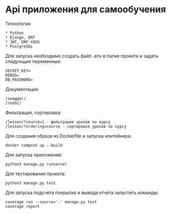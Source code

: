 # Api приложения для самообучения

Технологии
```
* Python
* Django, DRF
* JWT, DRF-YASG
* PostgreSQL
```

Для запуска необходимо создать файл .env в папке проекта и задать следующие переменные:
```
SECRET_KEY=
DEBUG=
DB_PASSWORD=
```

Документация:
```
/swagger/
/redoc/
```

Фильтрация, сортировка:
```
/lesson/?course=1 - фильтрация уроков по курсу
/lesson/?ordering=course - сортировка уроков по курсу
```

Для создания образа из Dockerfile и запуска контейнера:
```
docker compose up --build
```

Для запуска приложения:
```
python3 manage.py runserver
```

Для тестирования проекта:
```
python3 manage.py test
```

Для запуска подсчета покрытия и вывода отчета запустить команды:
```
coverage run --source='.' manage.py test
coverage report
```


